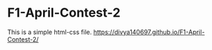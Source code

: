 # F1-April-Contest-2
This is a simple html-css file.
https://divya140697.github.io/F1-April-Contest-2/
